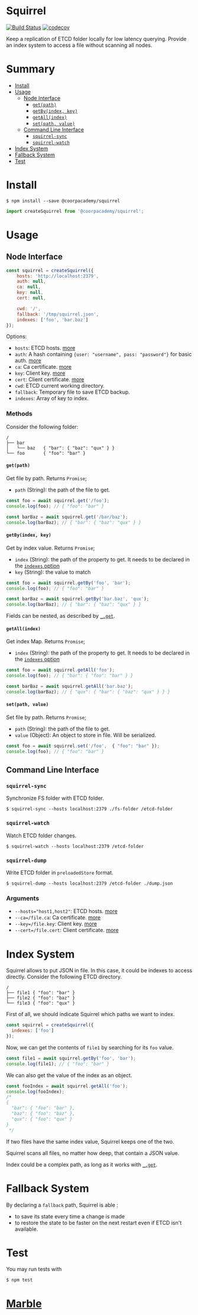 # Squirrel

[![Build Status](https://travis-ci.co/CoorpAcademy/squirrel.svg?branch=master)](https://travis-ci.com/CoorpAcademy/squirrel)
[![codecov](https://codecov.io/gh/CoorpAcademy/squirrel/branch/master/graph/badge.svg)](https://codecov.io/gh/CoorpAcademy/squirrel)

Keep a replication of ETCD folder locally for low latency querying.
Provide an index system to access a file without scanning all nodes.

# Summary

- [Install](#install)
- [Usage](#usage)
  - [Node Interface](#node-interface)
    - [`get(path)`](#getpath)
    - [`getBy(index, key)`](#getbyindex-key)
    - [`getAll(index)`](#getallindex)
    - [`set(path, value)`](#setpath-value)
  - [Command Line Interface](#command-line-interface)
    - [`squirrel-sync`](#squirrel-sync)
    - [`squirrel-watch`](#squirrel-watch)
- [Index System](#index-system)
- [Fallback System](#fallback-system)
- [Test](#test)

# Install

```Shell
$ npm install --save @coorpacademy/squirrel
```

```JavaScript
import createSquirrel from '@coorpacademy/squirrel';
```

# Usage

## Node Interface

```JavaScript
const squirrel = createSquirrel({
    hosts: 'http://localhost:2379',
    auth: null,
    ca: null,
    key: null,
    cert: null,

    cwd: '/',
    fallback: '/tmp/squirrel.json',
    indexes: ['foo', 'bar.baz']
});
```

Options:
- `hosts`: ETCD hosts. [more](https://github.com/stianeikeland/node-etcd/#etcdhosts--1270012379-options)
- `auth`: A hash containing `{user: "username", pass: "password"}` for basic auth. [more](https://github.com/stianeikeland/node-etcd/#constructor-options)
- `ca`: Ca certificate. [more](https://github.com/stianeikeland/node-etcd/#constructor-options)
- `key`: Client key. [more](https://github.com/stianeikeland/node-etcd/#constructor-options)
- `cert`: Client certificate. [more](https://github.com/stianeikeland/node-etcd/#constructor-options)
- `cwd`: ETCD current working directory.
- `fallback`: Temporary file to save ETCD backup.
- `indexes`: Array of key to index.

### Methods

Consider the following folder:


```Shell
/
├── bar
│   └── baz   { "bar": { "baz": "qux" } }
└── foo       { "foo": "bar" }
```

#### `get(path)`

Get file by path. Returns `Promise`;

- `path` (String): the path of the file to get.

```JavaScript
const foo = await squirrel.get('/foo');
console.log(foo); // { "foo": "bar" }

const barBaz = await squirrel.get('/bar/baz');
console.log(barBaz); // { "bar": { "baz": "qux" } }
```

#### `getBy(index, key)`

Get by index value. Returns `Promise`;

- `index` (String): the path of the property to get. It needs to be declared in the [`indexes` option](#node-interface)
- `key` (String): the value to match

```JavaScript
const foo = await squirrel.getBy('foo', 'bar');
console.log(foo); // { "foo": "bar" }

const barBaz = await squirrel.getBy('bar.baz', 'qux');
console.log(barBaz); // { "bar": { "baz": "qux" } }
```

Fields can be nested, as described by [`_.get`](https://lodash.com/docs#get).

#### `getAll(index)`

Get index Map. Returns `Promise`;

- `index` (String): the path of the property to get. It needs to be declared in the [`indexes` option](#node-interface)

```JavaScript
const foo = await squirrel.getAll('foo');
console.log(foo); // { "bar": { "foo": "bar" } }

const barBaz = await squirrel.getAll('bar.baz');
console.log(barBaz); // { "qux": { "bar": { "baz": "qux" } } }
```

#### `set(path, value)`

Set file by path. Returns `Promise`;

- `path` (String): the path of the file to get.
- `value` (Object): An object to store in file. Will be serialized.

```JavaScript
const foo = await squirrel.set('/foo',  { "foo": "bar" });
console.log(foo); // { "foo": "bar" }

```


## Command Line Interface

### `squirrel-sync`

Synchronize FS folder with ETCD folder.

```Shell
$ squirrel-sync --hosts localhost:2379 ./fs-folder /etcd-folder
```

### `squirrel-watch`

Watch ETCD folder changes.

```Shell
$ squirrel-watch --hosts localhost:2379 /etcd-folder
```

### `squirrel-dump`

Write ETCD folder in `preloadedStore` format.

```Shell
$ squirrel-dump --hosts localhost:2379 /etcd-folder ./dump.json
```

### Arguments

- `--hosts="host1,host2"`: ETCD hosts. [more](https://github.com/stianeikeland/node-etcd/#etcdhosts--1270012379-options)
- `--ca=/file.ca`: Ca certificate. [more](https://github.com/stianeikeland/node-etcd/#constructor-options)
- `--key=/file.key`: Client key. [more](https://github.com/stianeikeland/node-etcd/#constructor-options)
- `--cert=/file.cert`: Client certificate. [more](https://github.com/stianeikeland/node-etcd/#constructor-options)

# Index System

Squirrel allows to put JSON in file. In this case, it could be indexes to access directly. Consider the following ETCD directory.

```Shell
/
├── file1 { "foo": "bar" }
├── file2 { "foo": "baz" }
└── file3 { "foo": "qux" }
```

First of all, we should indicate Squirrel which paths we want to index.

```JavaScript
const squirrel = createSquirrel({
  indexes: ['foo']
});
```

Now, we can get the contents of `file1` by searching for its `foo` value.

```JavaScript
const file1 = await squirrel.getBy('foo', 'bar');
console.log(file1); // { "foo": "bar" }
```

We can also get the value of the index as an object.

```JavaScript
const fooIndex = await squirrel.getAll('foo');
console.log(fooIndex);
/*
{
  "bar": { "foo": "bar" },
  "baz": { "foo": "baz" },
  "qux": { "foo": "qux" }
}
 */
```

If two files have the same index value, Squirrel keeps one of the two.

Squirrel scans all files, no matter how deep, that contain a JSON value.

Index could be a complex path, as long as it works with [`_.get`](https://lodash.com/docs#get).

# Fallback System

By declaring a `fallback` path, Squirrel is able :
- to save its state every time a change is made
- to restore the state to be faster on the next restart even if ETCD isn't available.

# Test

You may run tests with

```Shell
$ npm test
```

# [Marble](./MARBLE.md)

